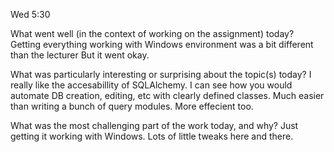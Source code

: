 Wed 5:30

What went well (in the context of working on the assignment) today? Getting everything working with Windows environment was a bit different than the lecturer But it went okay.  

What was particularly interesting or surprising about the topic(s) today? I really like the accesabillity of SQLAlchemy. I can see how you would automate DB creation, editing, etc with clearly defined classes. 
Much easier than writing a bunch of query modules. More effecient too.  

What was the most challenging part of the work today, and why? Just getting it working with Windows. Lots of little tweaks here and there.
